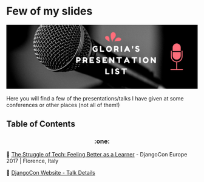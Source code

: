 # Few of my slides

![alt Header image saying Gloria's Presentation List](/header_presentations_repo.png)

Here you will find a few of the presentations/talks I have given at some conferences or other places (not all of them!)


## Table of Contents
<h3 style="text-align: center;" markdown="1">:one:</h3>

:pencil: [The Struggle of Tech: Feeling Better as a Learner](https://github.com/blossomica/Presentations/blob/master/TheStruggleOfTech.pdf) - DjangoCon Europe 2017 | Florence, Italy

:link: [DjangoCon Website - Talk Details](https://2017.djangocon.eu/schedule/the-struggle-of-tech-feeling-better-as-a-learner/)
